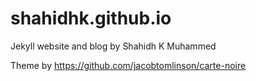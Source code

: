 # shahidhk.github.io

Jekyll website and blog by Shahidh K Muhammed

Theme by https://github.com/jacobtomlinson/carte-noire
